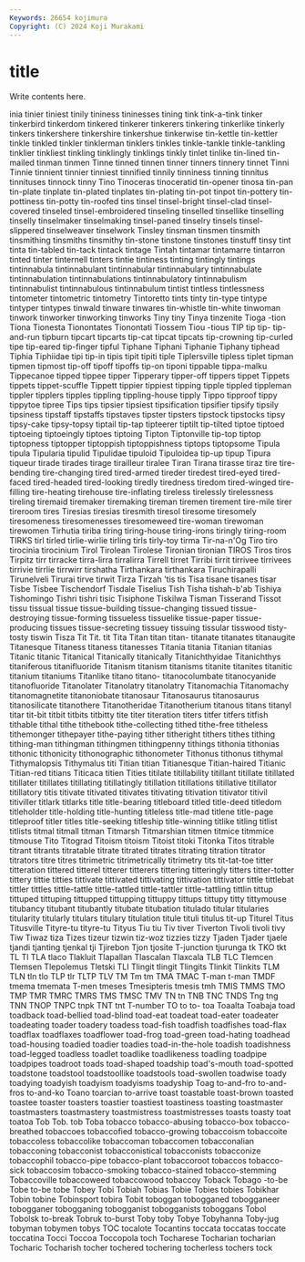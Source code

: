 ```yaml
---
Keywords: 26654 kojimura
Copyright: (C) 2024 Koji Murakami
---
```


# title

Write contents here.



inia tinier tiniest tinily tininess tininesses tining
tink tink-a-tink tinker tinkerbird tinkerdom tinkered tinkerer tinkerers tinkering tinkerlike
tinkerly tinkers tinkershere tinkershire tinkershue tinkerwise tin-kettle tin-kettler tinkle tinkled
tinkler tinklerman tinklers tinkles tinkle-tankle tinkle-tankling tinklier tinkliest tinkling tinklingly
tinklings tinkly tinlet tinlike tin-lined tin-mailed tinman tinmen Tinne tinned
tinnen tinner tinners tinnery tinnet Tinni Tinnie tinnient tinnier tinniest
tinnified tinnily tinniness tinning tinnitus tinnituses tinnock tinny Tino Tinoceras
tinoceratid tin-opener tinosa tin-pan tin-plate tinplate tin-plated tinplates tin-plating tin-pot
tinpot tin-pottery tin-pottiness tin-potty tin-roofed tins tinsel tinsel-bright tinsel-clad tinsel-covered
tinseled tinsel-embroidered tinseling tinselled tinsellike tinselling tinselly tinselmaker tinselmaking tinsel-paned
tinselry tinsels tinsel-slippered tinselweaver tinselwork Tinsley tinsman tinsmen tinsmith tinsmithing
tinsmiths tinsmithy tin-stone tinstone tinstones tinstuff tinsy tint tinta tin-tabled
tin-tack tintack tintage Tintah tintamar tintamarre tintarron tinted tinter tinternell
tinters tintie tintiness tinting tintingly tintings tintinnabula tintinnabulant tintinnabular tintinnabulary
tintinnabulate tintinnabulation tintinnabulations tintinnabulatory tintinnabulism tintinnabulist tintinnabulous tintinnabulum tintist tintless
tintlessness tintometer tintometric tintometry Tintoretto tints tinty tin-type tintype tintyper
tintypes tinwald tinware tinwares tin-whistle tin-white tinwoman tinwork tinworker tinworking
tinworks Tiny tiny Tinya tinzenite Tioga -tion Tiona Tionesta Tionontates
Tionontati Tiossem Tiou -tious TIP tip tip- tip-and-run tipburn tipcart
tipcarts tip-cat tipcat tipcats tip-crowning tip-curled tipe tip-eared tip-finger tipful
Tiphane Tiphani Tiphanie Tiphany tiphead Tiphia Tiphiidae tipi tip-in tipis
tipit tipiti tiple Tiplersville tipless tiplet tipman tipmen tipmost tip-off
tipoff tipoffs tip-on tiponi tippable tippa-malku Tippecanoe tipped tippee tipper
Tipperary tipper-off tippers tippet Tippets tippets tippet-scuffle Tippett tippier tippiest
tipping tipple tippled tippleman tippler tipplers tipples tippling tippling-house tipply
Tippo tipproof tippy tippytoe tipree Tips tips tipsier tipsiest tipsification
tipsifier tipsify tipsily tipsiness tipstaff tipstaffs tipstaves tipster tipsters tipstock
tipstocks tipsy tipsy-cake tipsy-topsy tiptail tip-tap tipteerer tiptilt tip-tilted tiptoe
tiptoed tiptoeing tiptoeingly tiptoes tiptoing Tipton Tiptonville tip-top tiptop tiptopness
tiptopper tiptoppish tiptoppishness tiptops tiptopsome Tipula tipula Tipularia tipulid Tipulidae
tipuloid Tipuloidea tip-up tipup Tipura tiqueur tirade tirades tirage tirailleur
tiralee Tiran Tirana tirasse tiraz tire tire-bending tire-changing tired tired-armed
tireder tiredest tired-eyed tired-faced tired-headed tired-looking tiredly tiredness tiredom tired-winged
tire-filling tire-heating tirehouse tire-inflating tireless tirelessly tirelessness tireling tiremaid tiremaker
tiremaking tireman tiremen tirement tire-mile tirer tireroom tires Tiresias tiresias
tiresmith tiresol tiresome tiresomely tiresomeness tiresomenesses tiresomeweed tire-woman tirewoman tirewomen
Tirhutia tiriba tiring tiring-house tiring-irons tiringly tiring-room TIRKS tirl tirled
tirlie-wirlie tirling tirls tirly-toy tirma Tir-na-n'Og Tiro tiro tirocinia tirocinium
Tirol Tirolean Tirolese Tironian tironian TIROS Tiros tiros Tirpitz tirr
tirracke tirra-lirra tirralirra Tirrell tirret Tirribi tirrit tirrivee tirrivees tirrivie
tirrlie tirrwirr tirshatha Tirthankara tirthankara Tiruchirapalli Tirunelveli Tirurai tirve tirwit
Tirza Tirzah 'tis tis Tisa tisane tisanes tisar Tisbe Tisbee
Tischendorf Tisdale Tiselius Tish Tisha tishah-b'ab Tishiya Tishomingo Tishri tishri
tisic Tisiphone Tiskilwa Tisman Tisserand Tissot tissu tissual tissue tissue-building
tissue-changing tissued tissue-destroying tissue-forming tissueless tissuelike tissue-paper tissue-producing tissues tissue-secreting
tissuey tissuing tissular tisswood tisty-tosty tiswin Tisza Tit Tit. tit
Tita Titan titan titan- titanate titanates titanaugite Titanesque Titaness titaness
titanesses Titania titania Titanian titanias Titanic titanic Titanical Titanically titanically
Titanichthyidae Titanichthys titaniferous titanifluoride Titanism titanism titanisms titanite titanites titanitic
titanium titaniums Titanlike titano titano- titanocolumbate titanocyanide titanofluoride Titanolater Titanolatry
titanolatry Titanomachia Titanomachy titanomagnetite titanoniobate titanosaur Titanosaurus titanosaurus titanosilicate titanothere
Titanotheridae Titanotherium titanous titans titanyl titar tit-bit titbit titbits titbitty
tite titer titeration titers titfer titfers titfish tithable tithal tithe
tithebook tithe-collecting tithed tithe-free titheless tithemonger tithepayer tithe-paying tither titheright
tithers tithes tithing tithing-man tithingman tithingmen tithingpenny tithings tithonia tithonias
tithonic tithonicity tithonographic tithonometer Tithonus tithonus tithymal Tithymalopsis Tithymalus titi
Titian titian Titianesque Titian-haired Titianic Titian-red titians Titicaca titien Tities
titilate titillability titillant titillate titillated titillater titillates titillating titillatingly titillation
titillations titillative titillator titillatory titis titivate titivated titivates titivating titivation
titivator titivil titiviller titlark titlarks title title-bearing titleboard titled title-deed
titledom titleholder title-holding title-hunting titleless title-mad titlene title-page titleproof titler
titles title-seeking titleship title-winning titlike titling titlist titlists titmal titmall
titman Titmarsh Titmarshian titmen titmice titmmice titmouse Tito Titograd Titoism
titoism Titoist titoki Titonka Titos titrable titrant titrants titratable titrate
titrated titrates titrating titration titrator titrators titre titres titrimetric titrimetrically
titrimetry tits tit-tat-toe titter titteration tittered titterel titterer titterers tittering
titteringly titters titter-totter tittery tittie titties tittivate tittivated tittivating tittivation
tittivator tittle tittlebat tittler tittles tittle-tattle tittle-tattled tittle-tattler tittle-tattling tittlin
tittup tittuped tittuping tittupped tittupping tittuppy tittups tittupy titty tittymouse
titubancy titubant titubantly titubate titubation titulado titular titularies titularity titularly
titulars titulary titulation titule tituli titulus tit-up Titurel Titus Titusville
Tityre-tu tityre-tu Tityus Tiu tiu Tiv tiver Tiverton Tivoli tivoli
tivy Tiw Tiwaz tiza Tizes tizeur tizwin tiz-woz tizzies tizzy
Tjaden Tjader tjaele tjandi tjanting tjenkal tji Tjirebon Tjon tjosite
T-junction tjurunga tk TKO tkt TL Tl TLA tlaco Tlakluit
Tlapallan Tlascalan Tlaxcala TLB TLC Tlemcen Tlemsen Tlepolemus Tletski TLI
Tlingit tlingit Tlingits Tlinkit Tlinkits TLM TLN tln tlo TLP
tlr TLTP TLV TM Tm tm TMA TMAC T-man t-man
TMDF tmema tmemata T-men tmeses Tmesipteris tmesis tmh TMIS TMMS
TMO TMP TMR TMRC TMRS TMS TMSC TMV TN tn
TNB TNC TNDS Tng tng TNN TNOP TNPC tnpk TNT
tnt T-number TO to to- toa Toaalta Toabaja toad toadback
toad-bellied toad-blind toad-eat toadeat toad-eater toadeater toadeating toader toadery toadess
toad-fish toadfish toadfishes toad-flax toadflax toadflaxes toadflower toad-frog toad-green toad-hating
toadhead toad-housing toadied toadier toadies toad-in-the-hole toadish toadishness toad-legged toadless
toadlet toadlike toadlikeness toadling toadpipe toadpipes toadroot toads toad-shaped toadship
toad's-mouth toad-spotted toadstone toadstool toadstoollike toadstools toad-swollen toadwise toady toadying
toadyish toadyism toadyisms toadyship Toag to-and-fro to-and-fros to-and-ko Toano toarcian
to-arrive toast toastable toast-brown toasted toastee toaster toasters toastier toastiest
toastiness toasting toastmaster toastmasters toastmastery toastmistress toastmistresses toasts toasty toat
toatoa Tob Tob. tob Toba tobacco tobacco-abusing tobacco-box tobacco-breathed tobaccoes
tobaccofied tobacco-growing tobaccoism tobaccoite tobaccoless tobaccolike tobaccoman tobaccomen tobacconalian tobacconing
tobacconist tobacconistical tobacconists tobacconize tobaccophil tobacco-pipe tobacco-plant tobaccoroot tobaccos tobacco-sick
tobaccosim tobacco-smoking tobacco-stained tobacco-stemming Tobaccoville tobaccoweed tobaccowood tobaccoy Toback Tobago
-to-be Tobe to-be tobe Tobey Tobi Tobiah Tobias Tobie Tobies
tobies Tobikhar Tobin tobine Tobinsport tobira Tobit toboggan tobogganed tobogganeer
tobogganer tobogganing tobogganist tobogganists toboggans Tobol Tobolsk to-break Tobruk to-burst
Toby toby Tobye Tobyhanna Toby-jug tobyman tobymen tobys TOC tocalote
Tocantins toccata toccatas toccate toccatina Tocci Toccoa Toccopola toch Tocharese
Tocharian tocharian Tocharic Tocharish tocher tochered tochering tocherless tochers tock

